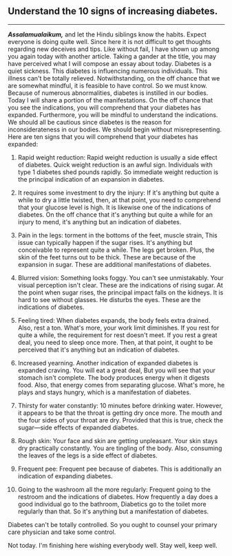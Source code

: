 ## Understand the 10 signs of increasing diabetes.

-----------------------------

<em>**Assalamualaikum,**</em> and let the Hindu siblings know the habits. Expect everyone is doing quite well. Since here it is not difficult to get thoughts regarding new deceives and tips. Like without fail, I have shown up among you again today with another article. Taking a gander at the title, you may have perceived what I will compose an essay about today. Diabetes is a quiet sickness. This diabetes is influencing numerous individuals. This illness can't be totally relieved.
Notwithstanding, on the off chance that we are somewhat mindful, it is feasible to have control. So we must know. Because of numerous abnormalities, diabetes is instilled in our bodies. Today I will share a portion of the manifestations. On the off chance that you see the indications, you will comprehend that your diabetes has expanded.
Furthermore, you will be mindful to understand the indications. We should all be cautious since diabetes is the reason for inconsiderateness in our bodies. We should begin without misrepresenting. Here are ten signs that you will comprehend that your diabetes has expanded: 

1)	Rapid weight reduction: Rapid weight reduction is usually a side effect of diabetes. Quick weight reduction is an awful sign. Individuals with type 1 diabetes shed pounds rapidly. So immediate weight reduction is the principal indication of an expansion in diabetes. 

2)	 It requires some investment to dry the injury: If it's anything but quite a while to dry a little twisted, then, at that point, you need to comprehend that your glucose level is high. It is likewise one of the indications of diabetes. On the off chance that it's anything but quite a while for an injury to mend, it's anything but an indication of diabetes. 

3)	 Pain in the legs: torment in the bottoms of the feet, muscle strain, This issue can typically happen if the sugar rises. It's anything but conceivable to represent quite a while. The legs get broken. Plus, the skin of the feet turns out to be thick. These are because of the expansion in sugar. These are additional manifestations of diabetes. 

4)	Blurred vision: Something looks foggy. You can't see unmistakably. Your visual perception isn't clear. These are the indications of rising sugar. At the point when sugar rises, the principal impact falls on the kidneys. It is hard to see without glasses. He disturbs the eyes. These are the indications of diabetes. 

5)	 Feeling tired: When diabetes expands, the body feels extra drained. Also, rest a ton. What's more, your work limit diminishes. If you rest for quite a while, the requirement for rest doesn't meet. If you rest a great deal, you need to sleep once more. Then, at that point, it ought to be perceived that it's anything but an indication of diabetes. 

6)	Increased yearning. Another indication of expanded diabetes is expanded craving. You will eat a great deal, But you will see that your stomach isn't complete. The body produces energy when it digests food. Also, that energy comes from separating glucose. What's more, he plays and stays hungry, which is a manifestation of diabetes. 

7)	Thirsty for water constantly: 10 minutes before drinking water. However, it appears to be that the throat is getting dry once more. The mouth and the four sides of your throat are dry. Provided that this is true, check the sugar—side effects of expanded diabetes. 

8)	Rough skin: Your face and skin are getting unpleasant. Your skin stays dry practically constantly. You are tingling of the body. Also, consuming the leaves of the legs is a side effect of diabetes. 

9)	Frequent pee: Frequent pee because of diabetes. This is additionally an indication of expanding diabetes. 

10)	Going to the washroom all the more regularly: Frequent going to the restroom and the indications of diabetes. How frequently a day does a good individual go to the bathroom, Diabetics go to the toilet more regularly than that. So it's anything but a manifestation of diabetes. 

Diabetes can't be totally controlled. So you ought to counsel your primary care physician and take some control. 

<span style="#800080">Not today. I'm finishing here wishing everybody well. Stay well, keep well.</span>
